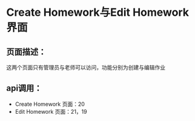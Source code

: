 # Create Homework与Edit Homework界面
## 页面描述：
这两个页面只有管理员与老师可以访问，功能分别为创建与编辑作业
## api调用：
- Create Homework 页面：20
- Edit Homework 页面：21，19
